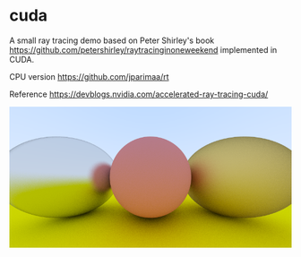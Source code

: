 # cuda

A small ray tracing demo based on Peter Shirley's book https://github.com/petershirley/raytracinginoneweekend implemented in CUDA.

CPU version https://github.com/jparimaa/rt

Reference https://devblogs.nvidia.com/accelerated-ray-tracing-cuda/

![output](cuda/output.png?raw=true "output")